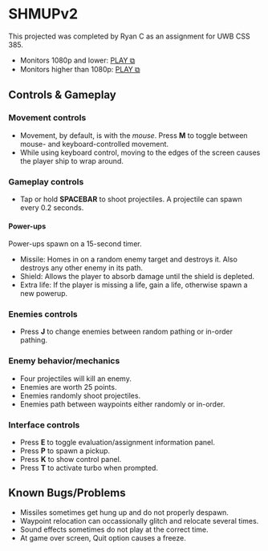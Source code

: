 # SHMUPv2
This projected was completed by Ryan C as an assignment for UWB CSS 385.
- Monitors 1080p and lower: [PLAY ⧉](https://ryscco.github.io/SHMUPv2/build1080/)
- Monitors higher than 1080p: [PLAY ⧉](https://ryscco.github.io/SHMUPv2/build1440/)
## Controls & Gameplay
### Movement controls
- Movement, by default, is with the *mouse*. Press **M** to toggle between mouse- and keyboard-controlled movement.
- While using keyboard control, moving to the edges of the screen causes the player ship to wrap around.
### Gameplay controls
- Tap or hold **SPACEBAR** to shoot projectiles. A projectile can spawn every 0.2 seconds.
#### Power-ups
Power-ups spawn on a 15-second timer.
- Missile: Homes in on a random enemy target and destroys it. Also destroys any other enemy in its path.
- Shield: Allows the player to absorb damage until the shield is depleted.
- Extra life: If the player is missing a life, gain a life, otherwise spawn a new powerup.
### Enemies controls
- Press **J** to change enemies between random pathing or in-order pathing.
### Enemy behavior/mechanics
- Four projectiles will kill an enemy.
- Enemies are worth 25 points.
- Enemies randomly shoot projectiles.
- Enemies path between waypoints either randomly or in-order.
### Interface controls
- Press **E** to toggle evaluation/assignment information panel.
- Press **P** to spawn a pickup.
- Press **K** to show control panel.
- Press **T** to activate turbo when prompted.
## Known Bugs/Problems
- Missiles sometimes get hung up and do not properly despawn.
- Waypoint relocation can occassionally glitch and relocate several times.
- Sound effects sometimes do not play at the correct time.
- At game over screen, Quit option causes a freeze.
